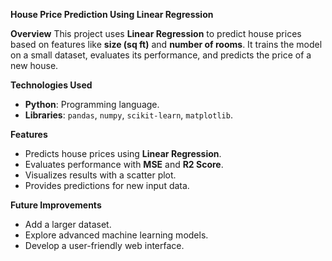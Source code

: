 



**House Price Prediction Using Linear Regression**

 **Overview**
This project uses **Linear Regression** to predict house prices based on features like **size (sq ft)** and **number of rooms**. It trains the model on a small dataset, evaluates its performance, and predicts the price of a new house.



 **Technologies Used**
- **Python**: Programming language.
- **Libraries**: `pandas`, `numpy`, `scikit-learn`, `matplotlib`.




 **Features**
- Predicts house prices using **Linear Regression**.
- Evaluates performance with **MSE** and **R2 Score**.
- Visualizes results with a scatter plot.
- Provides predictions for new input data.



 **Future Improvements**
- Add a larger dataset.
- Explore advanced machine learning models.
- Develop a user-friendly web interface.






